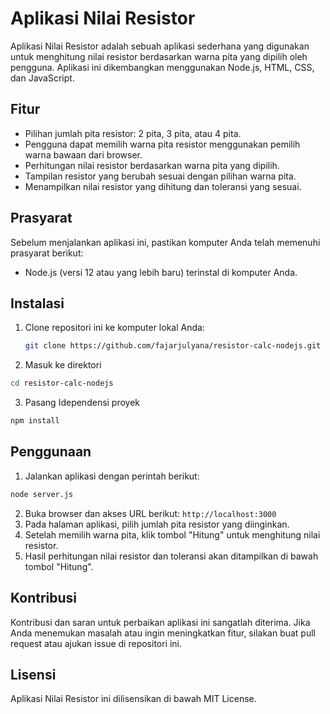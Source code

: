 # Aplikasi Nilai Resistor

Aplikasi Nilai Resistor adalah sebuah aplikasi sederhana yang digunakan untuk menghitung nilai resistor berdasarkan warna pita yang dipilih oleh pengguna. Aplikasi ini dikembangkan menggunakan Node.js, HTML, CSS, dan JavaScript.

## Fitur

- Pilihan jumlah pita resistor: 2 pita, 3 pita, atau 4 pita.
- Pengguna dapat memilih warna pita resistor menggunakan pemilih warna bawaan dari browser.
- Perhitungan nilai resistor berdasarkan warna pita yang dipilih.
- Tampilan resistor yang berubah sesuai dengan pilihan warna pita.
- Menampilkan nilai resistor yang dihitung dan toleransi yang sesuai.

## Prasyarat

Sebelum menjalankan aplikasi ini, pastikan komputer Anda telah memenuhi prasyarat berikut:

- Node.js (versi 12 atau yang lebih baru) terinstal di komputer Anda.

## Instalasi

1. Clone repositori ini ke komputer lokal Anda:

   ```bash
   git clone https://github.com/fajarjulyana/resistor-calc-nodejs.git
   ```
2. Masuk ke direktori
  ```bash
  cd resistor-calc-nodejs
  ```
3. Pasang Idependensi proyek
  ```bash
  npm install
  ```
## Penggunaan 

1. Jalankan aplikasi dengan perintah berikut:
  ```bash
  node server.js
  ```
2. Buka browser dan akses URL berikut: `http://localhost:3000`
3. Pada halaman aplikasi, pilih jumlah pita resistor yang diinginkan.
4. Setelah memilih warna pita, klik tombol "Hitung" untuk menghitung nilai resistor.
5. Hasil perhitungan nilai resistor dan toleransi akan ditampilkan di bawah tombol "Hitung".

## Kontribusi 

Kontribusi dan saran untuk perbaikan aplikasi ini sangatlah diterima. Jika Anda menemukan masalah atau ingin meningkatkan fitur, silakan buat pull request atau ajukan issue di repositori ini.

## Lisensi
Aplikasi Nilai Resistor ini dilisensikan di bawah MIT License.

